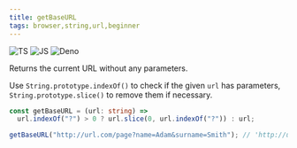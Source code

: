 ```yaml
---
title: getBaseURL
tags: browser,string,url,beginner
---
```


![TS](https://img.shields.io/badge/supports-typescript-blue.svg?style=flat-square)
![JS](https://img.shields.io/badge/supports-javascript-yellow.svg?style=flat-square)
![Deno](https://img.shields.io/badge/supports-deno-green.svg?style=flat-square)

Returns the current URL without any parameters.

Use `String.prototype.indexOf()` to check if the given `url` has parameters, `String.prototype.slice()` to remove them if necessary.

```ts
const getBaseURL = (url: string) =>
  url.indexOf("?") > 0 ? url.slice(0, url.indexOf("?")) : url;
```

```ts
getBaseURL("http://url.com/page?name=Adam&surname=Smith"); // 'http://url.com/page'
```
